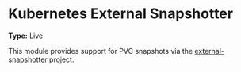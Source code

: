 # Kubernetes External Snapshotter

**Type:** Live

This module provides support for PVC snapshots via the [external-snapshotter](https://github.com/kubernetes-csi/external-snapshotter) project.
